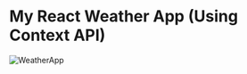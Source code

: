 # My React Weather App (Using Context API)

![WeatherApp](https://user-images.githubusercontent.com/123635939/228038636-7f3cac64-75c6-477e-9d45-a042071b41a1.gif)
